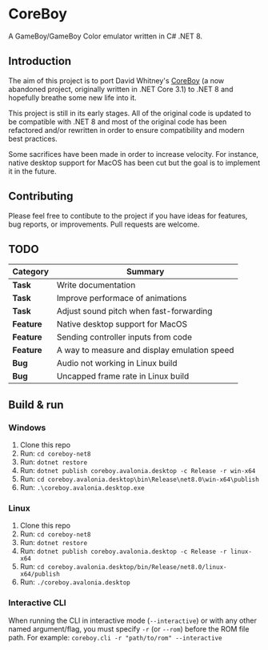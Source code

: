 # CoreBoy

A GameBoy/GameBoy Color emulator written in C# .NET 8.

## Introduction

The aim of this project is to port David Whitney's
[CoreBoy](https://github.com/davidwhitney/CoreBoy) (a now abandoned project,
originally written in .NET Core 3.1) to .NET 8 and hopefully breathe some new
life into it.

This project is still in its early stages. All of the original code is updated
to be compatible with .NET 8 and most of the original code has been refactored
and/or rewritten in order to ensure compatibility and modern best practices.

Some sacrifices have been made in order to increase velocity. For instance,
native desktop support for MacOS has been cut but the goal is to implement it
in the future.

## Contributing

Please feel free to contibute to the project if you have ideas for features,
bug reports, or improvements. Pull requests are welcome.

## TODO

| Category    | Summary                                                  |
| ----------- | -------------------------------------------------------- |
| **Task**    | Write documentation                                      |
| **Task**    | Improve performace of animations                         |
| **Task**    | Adjust sound pitch when fast-forwarding                  |
| **Feature** | Native desktop support for MacOS                         |
| **Feature** | Sending controller inputs from code                      |
| **Feature** | A way to measure and display emulation speed             |
| **Bug**     | Audio not working in Linux build                         |
| **Bug**     | Uncapped frame rate in Linux build                       |

## Build & run

### Windows

1. Clone this repo
2. Run: `cd coreboy-net8`
3. Run: `dotnet restore`
4. Run: `dotnet publish coreboy.avalonia.desktop -c Release -r win-x64`
5. Run: `cd coreboy.avalonia.desktop\bin\Release\net8.0\win-x64\publish`
6. Run: `.\coreboy.avalonia.desktop.exe`

### Linux

1. Clone this repo
2. Run: `cd coreboy-net8`
3. Run: `dotnet restore`
4. Run: `dotnet publish coreboy.avalonia.desktop -c Release -r linux-x64`
5. Run: `cd coreboy.avalonia.desktop/bin/Release/net8.0/linux-x64/publish`
6. Run: `./coreboy.avalonia.desktop`

### Interactive CLI

When running the CLI in interactive mode (`--interactive`) or with any other
named argument/flag, you must specify `-r` (or `--rom`) before the ROM file
path. For example: `coreboy.cli -r "path/to/rom" --interactive`
